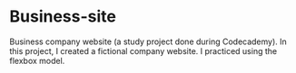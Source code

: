 # Business-site
Business company website (a study project done during Codecademy).
In this project, I created a fictional company website. I practiced using the flexbox model.
